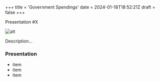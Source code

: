 +++
title = 'Government Spendings'
date = 2024-01-18T18:52:21Z
draft = false
+++

Presentation #X

![alt](//via.placeholder.com/640x150)

Description...

### Presentation

- item
- item
- item

